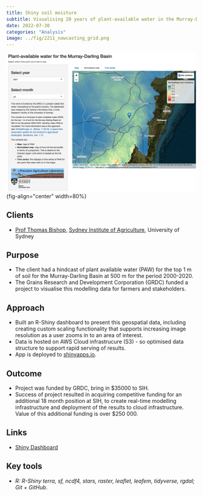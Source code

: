 ```yaml
---
title: Shiny soil moisture
subtitle: Visualising 20 years of plant-available water in the Murray-Darling basin
date: 2022-07-30
categories: "Analysis"
image: ../fig/2211_nowcasting_grid.png
---
```




![](../fig/2211_nowcasting_grid.png){fig-align="center" width=80%}

## Clients

- [Prof Thomas Bishop](https://www.sydney.edu.au/science/about/our-people/academic-staff/thomas-bishop.html), [Sydney Institute of Agriculture](https://www.sydney.edu.au/agriculture/), University of Sydney

## Purpose

- The client had a hindcast of plant available water (PAW) for the top 1 m of soil for the Murray-Darling Basin at 500 m for the period 2000-2020.
- The Grains Research and Development Corporation (GRDC) funded a project to visualise this modelling data for farmers and stakeholders.

## Approach

- Built an R-Shiny dashboard to present this geospatial data, including creating custom scaling functionality that supports increasing image resolution as a user zooms in to an area of interest.
- Data is hosted on AWS Cloud infrastrucure (S3) - so optimised data structure to support rapid serving of results.
- App is deployed to [shinyapps.io](https://pahgisl.shinyapps.io/shinyapp/).

## Outcome

- Project was funded by GRDC, bring in $35000 to SIH.
- Success of project resulted in acquiring competitive funding for an additional 18 month position at SIH, to create real-time modelling infrastructure and deployment of the results to cloud infrastructure. Value of this additional funding is over $250 000.

## Links

- [Shiny Dashboard](https://pahgisl.shinyapps.io/shinyapp/)


## Key tools

- *R: R-Shiny terra, sf, ncdf4, stars, raster, leaflet, leafem, tidyverse, rgdal; Git + GitHub*.
  